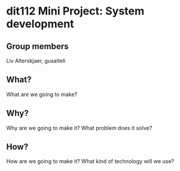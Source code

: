 # dit112 Mini Project: System development
## Group members
Liv Alterskjaer, gusalteli

## What?
What are we going to make?
## Why?
Why are we going to make it?
What problem does it solve?
## How?
How are we going to make it?
What kind of technology will we use?
